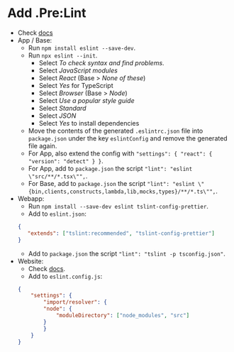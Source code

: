 # Add .Pre:Lint

- Check [docs](https://reactjs.org/docs/hooks-rules.html#eslint-plugin)
- App / Base:
    - Run `npm install eslint --save-dev`.
    - Run `npx eslint --init`.
        - Select *To check syntax and find problems*.
        - Select *JavaScript modules*
        - Select *React* (Base > *None of these*)
        - Select *Yes* for TypeScript
        - Select *Browser* (Base > *Node*)
        - Select *Use a popular style guide*
        - Select *Standard*
        - Select *JSON*
        - Select *Yes* to install dependencies
    - Move the contents of the generated `.eslintrc.json` file into `package.json` under the key `eslintConfig` and remove the generated file again.
    - For App, also extend the config with `"settings": { "react": { "version": "detect" } }`.
    - For App, add to `package.json` the script `"lint": "eslint \"src/**/*.tsx\"",`.
    - For Base, add to `package.json` the script `"lint": "eslint \"{bin,clients,constructs,lambda,lib,mocks,types}/**/*.ts\"",`.
- Webapp:
    - Run `npm install --save-dev eslint tslint-config-prettier`.
    - Add to `eslint.json`:
    ```json
    {
       "extends": ["tslint:recommended", "tslint-config-prettier"]
    }
    ```
    - Add to `package.json` the script `"lint": "tslint -p tsconfig.json"`.
- Website:
    - Check [docs](https://www.npmjs.com/package/gatsby-plugin-resolve-src).
    - Add to `eslint.config.js`:
    ```json
    {
        "settings": {
            "import/resolver": {
            "node": {
                "moduleDirectory": ["node_modules", "src"]
            }
            }
        }
    }
    ```
